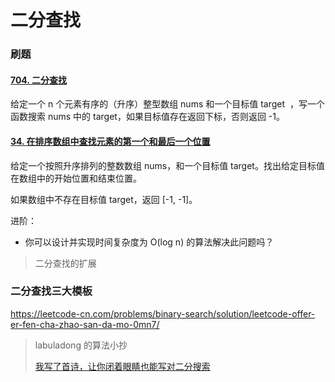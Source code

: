 

二分查找
======

### 刷题
#### [704. 二分查找](https://leetcode-cn.com/problems/binary-search/)
给定一个 n 个元素有序的（升序）整型数组 nums 和一个目标值 target  ，写一个函数搜索 nums 中的 target，如果目标值存在返回下标，否则返回 -1。

#### [34. 在排序数组中查找元素的第一个和最后一个位置](https://leetcode-cn.com/problems/find-first-and-last-position-of-element-in-sorted-array/)
给定一个按照升序排列的整数数组 nums，和一个目标值 target。找出给定目标值在数组中的开始位置和结束位置。

如果数组中不存在目标值 target，返回 [-1, -1]。

进阶：
* 你可以设计并实现时间复杂度为 O(log n) 的算法解决此问题吗？

> 二分查找的扩展


### 二分查找三大模板
https://leetcode-cn.com/problems/binary-search/solution/leetcode-offer-er-fen-cha-zhao-san-da-mo-0mn7/

>  labuladong 的算法小抄
>
> [我写了首诗，让你闭着眼睛也能写对二分搜索](https://labuladong.github.io/algo/2/18/26/)

